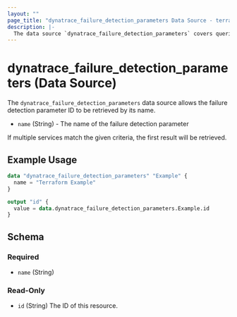 ```yaml
---
layout: ""
page_title: "dynatrace_failure_detection_parameters Data Source - terraform-provider-dynatrace"
description: |-
  The data source `dynatrace_failure_detection_parameters` covers queries for failure detection parameters
---
```


# dynatrace_failure_detection_parameters (Data Source)

The `dynatrace_failure_detection_parameters` data source allows the failure detection parameter ID to be retrieved by its name.

- `name` (String) - The name of the failure detection parameter

If multiple services match the given criteria, the first result will be retrieved.

## Example Usage

```terraform
data "dynatrace_failure_detection_parameters" "Example" {
  name = "Terraform Example"
}

output "id" {
  value = data.dynatrace_failure_detection_parameters.Example.id
}

```

<!-- schema generated by tfplugindocs -->
## Schema

### Required

- `name` (String)

### Read-Only

- `id` (String) The ID of this resource.
